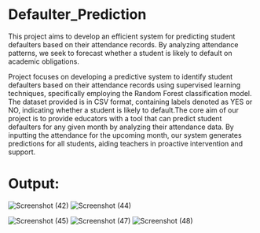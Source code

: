 # Defaulter_Prediction
This project aims to develop an efficient system for predicting student defaulters based on their attendance records. By analyzing attendance patterns, we seek to forecast whether a student is likely to default on academic obligations.

Project focuses on developing a predictive system to identify student defaulters based on their attendance records using supervised learning techniques, specifically employing the Random Forest classification model. The dataset provided is in CSV format, containing labels denoted as YES or NO, indicating whether a student is likely to
default.The core aim of our project is to provide educators with a tool that can predict student defaulters for any given month by analyzing their attendance data. By inputting the attendance for the upcoming month, our system generates predictions for all students, aiding teachers in proactive intervention and support.

# Output:



![Screenshot (42)](https://github.com/jadhavprajakta468/Defaulter_Prediction/assets/142293126/78b5e92e-f1c2-4bba-bb9f-8d97056c6a2c)
![Screenshot (44)](https://github.com/jadhavprajakta468/Defaulter_Prediction/assets/142293126/7a9ddf42-f521-4a88-b0eb-2baa382a0fd5)

![Screenshot (45)](https://github.com/jadhavprajakta468/Defaulter_Prediction/assets/142293126/3f9d8b0f-17fc-4623-846d-fe8248302d2d)
![Screenshot (47)](https://github.com/jadhavprajakta468/Defaulter_Prediction/assets/142293126/948043a4-cde7-41b1-88ba-540a85a98566)
![Screenshot (48)](https://github.com/jadhavprajakta468/Defaulter_Prediction/assets/142293126/c34c4506-2942-4da7-b706-10f1fabc8ad7)
